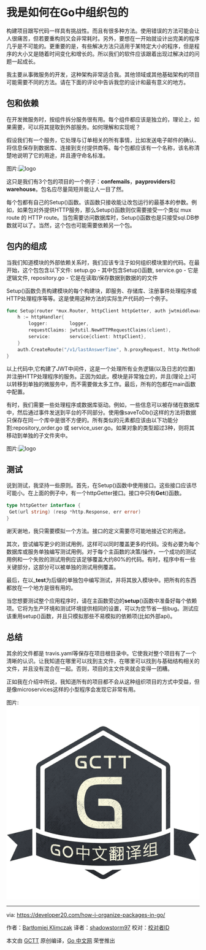 # 我是如何在Go中组织包的

构建项目跟写代码一样具有挑战性。而且有很多种方法。使用错误的方法可能会让人很痛苦，但若要重构则又会非常耗时。另外，要想在一开始就设计出完美的程序几乎是不可能的。更重要的是，有些解决方法只适用于某特定大小的程序，但是程序的大小又是随着时间变化和增长的。所以我们的软件应该跟着出现过解决过的问题一起成长。

我主要从事微服务的开发，这种架构非常适合我。其他领域或其他基础架构的项目可能需要不同的方法。请在下面的评论中告诉我您的设计和最有意义的地方。

## 包和依赖

在开发微服务时，按组件拆分服务很有用。每个组件都应该是独立的，理论上，如果需要，可以将其提取到外部服务。如何理解和实现呢？

假设我们有一个服务，它处理与订单相关的所有事情，比如发送电子邮件的确认、将信息保存到数据库、连接到支付提供商等。每个包都应该有一个名称，该名称清楚地说明了它的用途，并且遵守命名标准。

图片:![logo](https://github.com/studygolang/gctt-images/blob/master/2019-08-26-how-i-organize-packages-in-go/organize-go.png)

这只是我们有3个包的项目的一个例子：**confemails**，**payproviders**和**warehouse**。包名应尽量简短并能让人一目了然。

每个包都有自己的Setup()函数。该函数只接收能让改包运行的最基本的参数。例如，如果包对外提供HTTP服务，那么Setup()函数则仅需要接受一个类似 mux route 的 HTTP route。当包需要访问数据库时，Setup()函数也是只接受sql.DB参数就可以了。当然，这个包也可能需要依赖另一个包。

## 包内的组成

当我们知道模块的外部依赖关系时，我们应该专注于如何组织模块里的代码。在最开始，这个包包含以下文件: setup.go - 其中包含Setup()函数, service.go - 它是逻辑文件, repository.go - 它是在读取/保存数据到数据的的文件

Setup()函数负责构建模块的每个构建块，即服务、存储库、注册事件处理程序或HTTP处理程序等等。这是使用这种方法的实际生产代码的一个例子。

```go
func Setup(router *mux.Router, httpClient httpGetter, auth jwtmiddleware.Authorization, logger logger) {
	h := httpHandler{
		logger:        logger,
		requestClaims: jwtutil.NewHTTPRequestClaims(client),
		service:       service{client: httpClient},
	}
	auth.CreateRoute("/v1/lastAnswerTime", h.proxyRequest, http.MethodGet)
}
```

以上代码中,它构建了JWT中间件，这是一个处理所有业务逻辑(以及日志的位置)并注册HTTP处理程序的服务。正因为如此，模块是非常独立的，并且(理论上)可以转移到单独的微服务中，而不需要做太多工作。最后，所有的包都在main函数中配置。

有时，我们需要一些处理程序或数据库驱动。例如，一些信息可以被存储在数据库中，然后通过事件发送到平台的不同部分。使用像saveToDb()这样的方法将数据只保存在同一个库中是很不方便的。所有类似的元素都应该由以下功能分割:repository_order.go 或 service_user.go。如果对象的类型超过3种，则将其移动到单独的子文件夹中。

图片:![logo](https://github.com/studygolang/gctt-images/blob/master/2019-08-26-how-i-organize-packages-in-go/organizing-go-1.png)

## 测试

说到测试，我坚持一些原则。首先，在Setup()函数中使用接口。这些接口应该尽可能小。在上面的例子中，有一个httpGetter接口。接口中只有**Get**()函数。

```go
type httpGetter interface {
 Get(url string) (resp *http.Response, err error)
}
```

谢天谢地，我只需要模拟一个方法。接口的定义需要尽可能地接近它的用途。

其次，尝试编写更少的测试用例，这样可以同时覆盖更多的代码。没有必要为每个数据库或服务单独编写测试用例。对于每个主函数的决策/操作，一个成功的测试用例和一个失败的测试用例应该足够覆盖大约80%的代码。有时，程序中有一些关键部分，这部分可以被单独的测试用例覆盖。

最后，在以_**test**为后缀的单独包中编写测试，并将其放入模块中。把所有的东西都放在一个地方是很有用的。

当您想要测试整个应用程序时，请在主函数旁边的**setup**()函数中准备好每个依赖项。它将为生产环境和测试环境提供相同的设置，可以为您节省一些bug。测试应该重用setup()函数，并且只模拟那些不易模拟的依赖项(比如外部api)。

## 总结

其余的文件都是 travis.yaml等保存在项目根目录中。它使我对整个项目有了一个清晰的认识。让我知道在哪里可以找到主文件，在哪里可以找到与基础结构相关的文件，并且没有混合在一起。否则，项目的主文件夹就会变得一团糟。

正如我在介绍中所说，我知道所有的项目都不会从这种组织项目的方式中受益，但是像microservices这样的小型程序会发现它非常有用。

图片:![logo](https://github.com/studygolang/GCTT/blob/master/logo.png?raw=true)

----------------

via: https://developer20.com/how-i-organize-packages-in-go/

作者：[Bartłomiej Klimczak](https://developer20.com/how-i-organize-packages-in-go/)
译者：[shadowstorm97](https://github.com/shadowstorm97)
校对：[校对者ID](https://github.com/校对者ID)

本文由 [GCTT](https://github.com/studygolang/GCTT) 原创编译，[Go 中文网](https://studygolang.com/) 荣誉推出